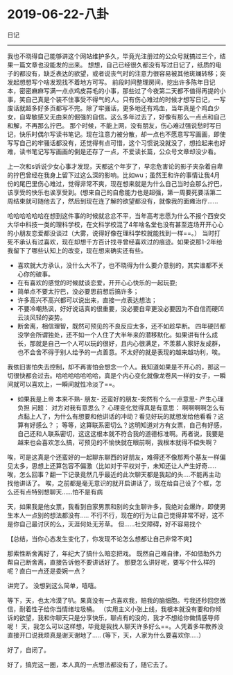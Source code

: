 ﻿# 2019-06-22-八卦
 日记

---

我也不晓得自己能够讲这个网站维护多久，毕竟光注册过的公众号就搞过三个，结果一篇文章也没能发的出来。
想想，自己已经很久都没有写过日记了，纸质的电子的都没有，缺乏表达的欲望，或者说丧气时的注意力很容易被其他斑斓转移；突发起想想写个啥发现找不着地方可写。
前段时间整理房间，挖出许多陈年日记本，密密麻麻写满一点点鸡皮蒜毛的小事，那些过了今夜第二天都不值得再提的小事，笑自己真是个装不住事受不得气的人。只有伤心难过的时候才想写日记，一写废话就超多好多页都写不完。除了牢骚话，更多地还有鸡血，当年真是个鸡血少女，自卑敏感又无由来的倔强的自信。这么多年过去了，好像有那么一点点和自己和解，不再那么拧巴。
那个时候，不能上网，没有朋友，伤心难过强说愁时写日记，快乐时偶尔写读书笔记。现在注意力被分散，却一点也不愿意写写画画，即使写写自己的牢骚话都没有，还觉得有点可惜，这个习惯说没就没了，想捡起来也好难，读书笔记写写画画的倒是还存了一点，不爱读长篇，公众号文章却没少看。

上一次和s诉说少女心事才发现，天都这个年岁了，早恋危害论的影子夹杂着自卑的拧巴曾经在我身上留下过这么深的影响。比如wu；虽然王和许的事情让我4月份的尾巴里伤心难过，觉得非常不爽，现在想来就是为什么自己当时会那么拧巴，该享受的快乐也诶享受到。(想来自己的自愈能力也是超强，第一周要死要活第二周结束就可随他去了，然后到现在连了解的欲望都没有，就像我的面瘫治疗......

哈哈哈哈哈哈在想到这件事的时候就忿忿不平，当年高考志愿为什么不报个西安交大华中科技一类的理科学校，在文科学校混了4年啥名堂也没有甚至连场开开心心的小朋友恋爱都没谈过（大雾，说得好像在理科学校就能找到一样==。） 当时打死不承认有过喜欢，现在却想千方百计找寻曾经喜欢过的痕迹。如果说那1-2年给我留下了哪些认知上的改变，现在想来确实还有些。
 - 喜欢就大方承认，没什么大不了，也不晓得为什么要介意别的，其实谁都不关心你的破事。
 - 在有喜欢的感觉的时候就谈恋爱，开开心心快乐的一起玩耍;
 - 简单点不要太拧巴，没必要思前想后搞许多；
 - 许多高兴不高兴都可以说出来，直接一点表达想法；
 - 不要冷嘲热讽，好好说话真的很重要，没必要自卑更没必要因为不自信而硬凹云淡风轻的姿势。
 - 断舍离，相信理智，既然可预见的不良反应太多，还不如趁早断。
四年硬凹都没学会所谓独处，还不如一个人住了大半年来的潜移默化。如果讲有什么成长，那就是自己一个人可以玩的很好，且内心很满足，不羡慕人家好友成群，也不会舍不得于别人给予的一点善意。不太好的就是表现的越来越功利，唉。

  我依旧害怕失去控制，却不再害怕会想念一个人。我知道如果是不开心的，那这一切很快都会过去。哈哈哈哈哈哈哈，真是个内心变化就像龙卷风一样的女子，一瞬间就可以喜欢上，一瞬间就性冷淡了==。
  
 

 - 如果我是上帝
  本来不熟- 朋友- 还蛮好的朋友-突然有个么一点意思- 产生心理负担
  问题： 对方对我有意思么？
  心理变化觉得真是有意思：
  啊啊啊啊怎么有点黏上人了，为什么有想要和他讲话的冲动？看见好玩的就想发给他看看？这算有好感么？；
  等等，这算联系密切么？这明知道对方有女票，自己有好感，自己还和人联系密切，这这这根本就不符合我的道德标准啊。再者说，我要是越来也会喜欢怎么搞，可预见的不愉快就在眼前啊，我根本就得不偿失啊？

唉，可是这真是个还蛮好的一起聊东聊西的好朋友，难得还不像那两个基友一样偏见太多，思想上还算包容不偏激（比如对于平权对于，未知还让人产生好奇.....
唉，怎么回事？翻一下记录竟然几乎最近的此次聊天都是我起的头....不能再主动找他讲话了。
唉，之前都是毫无意识的就开启讲话了，现在给自己设了个框，怎么还有点特别想聊天......怕不是有病

天，如果我是他女票，我看到自家男票和别的女生聊许多，我绝对会爆炸，即使男生本人一点别的想法都没有.....  不行不行，现在的行为让自己觉得非常不好，这不是你自己最讨厌的么，天涯何处无芳草。
但......社交障碍，好不容易找个

【总结，当你心态发生变化了，你发现不论怎么想都让自己非常不爽】

那索性断舍离好了，年纪大了搞什么暗恋把戏。
既然自己难自律，不如借助外力帮自己断舍离，直接告诉他不要讲话好了。
那要怎么讲好呢，要写个什么样的呢？直白一点还是委婉一点？

讲完了。
没想到这么简单，嘻嘻。

等下，天，也太冷漠了叭。果真没有一点喜欢我，赔我的脑细胞。亏我还秒回您微信，耐着性子给你当情绪垃圾桶。
（实用主义小张上线，我根本就没有要和你倾诉的欲望，我和你聊天只是分享快乐，聊点有的没的，我才不想给你做情感导师呢！
天，我怎么可以这样想，毕竟是我找人聊天许多好么==。人凭着多年教养没直接开口说我烦真是谢天谢地了.....
(等下，天，人家为什么要喜欢你.....）

好了，自闭了。

好了，搞完这一圈，本人真的一点想法都没有了，随它去了。




